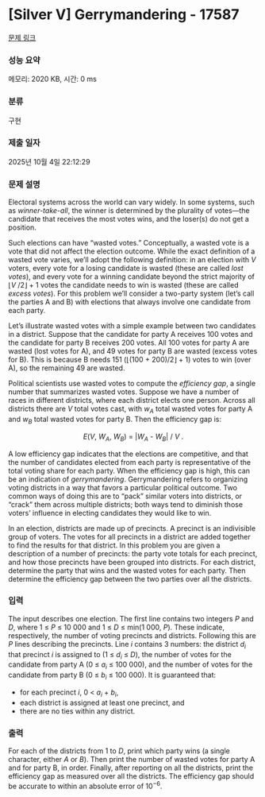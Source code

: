 # [Silver V] Gerrymandering - 17587 

[문제 링크](https://www.acmicpc.net/problem/17587) 

### 성능 요약

메모리: 2020 KB, 시간: 0 ms

### 분류

구현

### 제출 일자

2025년 10월 4일 22:12:29

### 문제 설명

<p>Electoral systems across the world can vary widely. In some systems, such as <em>winner-take-all</em>, the winner is determined by the plurality of votes—the candidate that receives the most votes wins, and the loser(s) do not get a position.</p>

<p>Such elections can have “wasted votes.” Conceptually, a wasted vote is a vote that did not affect the election outcome. While the exact definition of a wasted vote varies, we’ll adopt the following definition: in an election with <em>V</em> voters, every vote for a losing candidate is wasted (these are called <em>lost votes</em>), and every vote for a winning candidate beyond the strict majority of ⌊<em>V</em> /2⌋ + 1 votes the candidate needs to win is wasted (these are called <em>excess votes</em>). For this problem we’ll consider a two-party system (let’s call the parties A and B) with elections that always involve one candidate from each party.</p>

<p>Let’s illustrate wasted votes with a simple example between two candidates in a district. Suppose that the candidate for party A receives 100 votes and the candidate for party B receives 200 votes. All 100 votes for party A are wasted (lost votes for A), and 49 votes for party B are wasted (excess votes for B). This is because B needs 151 (⌊(100 + 200)/2⌋ + 1) votes to win (over A), so the remaining 49 are wasted.</p>

<p>Political scientists use wasted votes to compute the <em>efficiency gap</em>, a single number that summarizes wasted votes. Suppose we have a number of races in different districts, where each district elects one person. Across all districts there are <em>V</em> total votes cast, with <em>w<sub>A</sub></em> total wasted votes for party A and <em>w<sub>B</sub></em> total wasted votes for party B. Then the efficiency gap is:</p>

<p style="text-align: center;"><em>E</em>(<em>V</em>, <em>W<sub>A</sub></em>, <em>W<sub>B</sub></em>) = |<em>W<sub>A</sub></em> - <em>W<sub>B</sub></em>| / <em>V</em> .</p>

<p>A low efficiency gap indicates that the elections are competitive, and that the number of candidates elected from each party is representative of the total voting share for each party. When the efficiency gap is high, this can be an indication of <em>gerrymandering</em>. Gerrymandering refers to organizing voting districts in a way that favors a particular political outcome. Two common ways of doing this are to “pack” similar voters into districts, or “crack” them across multiple districts; both ways tend to diminish those voters’ influence in electing candidates they would like to win.</p>

<p>In an election, districts are made up of precincts. A precinct is an indivisible group of voters. The votes for all precincts in a district are added together to find the results for that district. In this problem you are given a description of a number of precincts: the party vote totals for each precinct, and how those precincts have been grouped into districts. For each district, determine the party that wins and the wasted votes for each party. Then determine the efficiency gap between the two parties over all the districts.</p>

### 입력 

 <p>The input describes one election. The first line contains two integers <em>P</em> and <em>D</em>, where 1 ≤ <em>P</em> ≤ 10 000 and 1 ≤ <em>D</em> ≤ min(1 000, <em>P</em>). These indicate, respectively, the number of voting precincts and districts. Following this are <em>P</em> lines describing the precincts. Line <em>i</em> contains 3 numbers: the district <em>d<sub>i</sub></em> that precinct <em>i</em> is assigned to (1 ≤ <em>d<sub>i</sub></em> ≤ <em>D</em>), the number of votes for the candidate from party A (0 ≤ <em>a<sub>i</sub></em> ≤ 100 000), and the number of votes for the candidate from party B (0 ≤ <em>b<sub>i</sub></em> ≤ 100 000). It is guaranteed that:</p>

<ul>
	<li>for each precinct <em>i</em>, 0 < <em>a<sub>i</sub></em> + <em>b<sub>i</sub></em>,</li>
	<li>each district is assigned at least one precinct, and</li>
	<li>there are no ties within any district.</li>
</ul>

### 출력 

 <p>For each of the districts from 1 to <em>D</em>, print which party wins (a single character, either <em>A</em> or <em>B</em>). Then print the number of wasted votes for party A and for party B, in order. Finally, after reporting on all the districts, print the efficiency gap as measured over all the districts. The efficiency gap should be accurate to within an absolute error of 10<sup>−6</sup>.</p>

